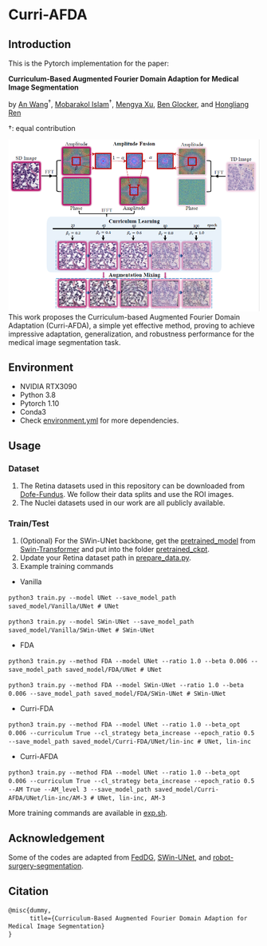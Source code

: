 # Curri-AFDA

## Introduction

This is the Pytorch implementation for the paper: 

**Curriculum-Based Augmented Fourier Domain Adaption for Medical Image Segmentation**

by [An Wang](wa09@link.cuhk.edu.hk)$^\dagger$, [Mobarakol Islam](m.islam20@imperial.ac.uk)$^\dagger$, [Mengya Xu](mengya@u.nus.edu), [Ben Glocker](b.glocker@imperial.ac.uk), and [Hongliang Ren](ren@nus.edu.sg)

$\dagger$: equal contribution


![curri-afda-overall](img/curri-afda-overall.png?raw=true "curri-afda-overall")
This work proposes the Curriculum-based Augmented Fourier Domain Adaptation (Curri-AFDA), a simple yet effective method, proving to achieve impressive adaptation, generalization, and robustness performance for the medical image segmentation task.

## Environment
- NVIDIA RTX3090
- Python 3.8
- Pytorch 1.10
- Conda3
- Check [environment.yml](https://github.com/lofrienger/Curri-AFDA/blob/main/environment.yml) for more dependencies.

## Usage
### Dataset
1. The Retina datasets used in this repository can be downloaded from [Dofe-Fundus](https://github.com/emma-sjwang/Dofe). We follow their data splits and use the ROI images.
2. The Nuclei datasets used in our work are all publicly available. 

### Train/Test
1. (Optional) For the SWin-UNet backbone, get the [pretrained_model](https://github.com/SwinTransformer/storage/releases/download/v1.0.0/swin_tiny_patch4_window7_224.pth) from [Swin-Transformer](https://github.com/microsoft/Swin-Transformer) and put into the folder [pretrained_ckpt](https://github.com/lofrienger/Curri-AFDA/tree/main/pretrained_ckpt).
2. Update your Retina dataset path in [prepare_data.py](https://github.com/lofrienger/Curri-AFDA/blob/main/prepare_data.py).
3. Example training commands

- Vanilla
  
`python3 train.py --model UNet --save_model_path saved_model/Vanilla/UNet # UNet`

`python3 train.py --model SWin-UNet --save_model_path saved_model/Vanilla/SWin-UNet # SWin-UNet`

- FDA 
  
`python3 train.py --method FDA --model UNet --ratio 1.0 --beta 0.006 --save_model_path saved_model/FDA/UNet # UNet`

`python3 train.py --method FDA --model SWin-UNet --ratio 1.0 --beta 0.006 --save_model_path saved_model/FDA/SWin-UNet # SWin-UNet`

- Curri-FDA

`python3 train.py --method FDA --model UNet --ratio 1.0 --beta_opt 0.006 --curriculum True --cl_strategy beta_increase --epoch_ratio 0.5 --save_model_path saved_model/Curri-FDA/UNet/lin-inc # UNet, lin-inc`


- Curri-AFDA

`python3 train.py --method FDA --model UNet --ratio 1.0 --beta_opt 0.006 --curriculum True --cl_strategy beta_increase --epoch_ratio 0.5 --AM True --AM_level 3 --save_model_path saved_model/Curri-AFDA/UNet/lin-inc/AM-3 # UNet, lin-inc, AM-3`

More training commands are available in [exp.sh](https://github.com/lofrienger/Curri-AFDA/blob/main/exp.sh).

## Acknowledgement
Some of the codes are adapted from [FedDG](https://github.com/liuquande/FedDG-ELCFS), [SWin-UNet](https://github.com/HuCaoFighting/Swin-Unet), and [robot-surgery-segmentation](https://github.com/ternaus/robot-surgery-segmentation).
## Citation
```
@misc{dummy,
      title={Curriculum-Based Augmented Fourier Domain Adaption for Medical Image Segmentation}
}
```